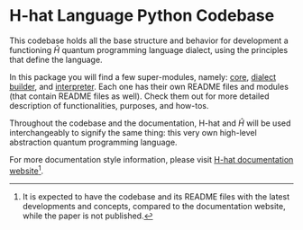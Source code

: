 # H-hat Language Python Codebase

This codebase holds all the base structure and behavior for development a functioning $\hat{H}$ quantum programming language dialect, using the principles that define the language.

In this package you will find a few super-modules, namely: [core](./core/README.md#h-hat-language-core-super-module), [dialect builder](./dialect_builder/README.md#h-hat-language-dialect-builder-super-module), and [interpreter](./interpreter/README.md#h-hat-language-interpreter-super-module). Each one has their own README files and modules (that contain README files as well). Check them out for more detailed description of functionalities, purposes, and how-tos.

Throughout the codebase and the documentation, H-hat and $\hat{H}$ will be used interchangeably to signify the same thing: this very own high-level abstraction quantum programming language.

For more documentation style information, please visit [H-hat documentation website](https://docs.hhat-lang.org)[^1].



[^1]: It is expected to have the codebase and its README files with the latest developments and concepts, compared to the documentation website, while the paper is not published.
